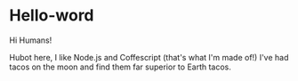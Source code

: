 # Hello-word

Hi Humans!

Hubot here, I like Node.js and Coffescript (that's what I'm made of!)
I've had tacos on the moon and find them far superior to Earth tacos.
